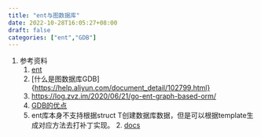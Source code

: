 ```yaml
---
title: "ent与图数据库"
date: 2022-10-28T16:05:27+08:00
draft: false
categories: ["ent","GDB"]
---
```


1. 参考资料
   1. [ent](https://entgo.io/zh/docs/getting-started)
   2. [什么是图数据库GDB]{https://help.aliyun.com/document_detail/102799.html}
   3. https://log.zvz.im/2020/06/21/go-ent-graph-based-orm/
   4. [GDB的优点](https://bbs.huaweicloud.com/blogs/265577?utm_source=zhihu&utm_medium=bbs-ex&utm_campaign=ei&utm_content=content)
   5. ent库本身不支持根据struct T创建数据库数据，但是可以根据template生成对应方法去打补丁实现。
      2. [docs](https://entgo.io/zh/docs/faq#how-to-create-an-entity-from-a-struct-t)
